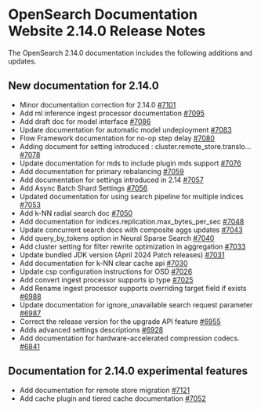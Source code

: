 # OpenSearch Documentation Website 2.14.0 Release Notes

The OpenSearch 2.14.0 documentation includes the following additions and updates.

## New documentation for 2.14.0

- Minor documentation correction for 2.14.0 [#7101](https://github.com/opensearch-project/documentation-website/pull/7101)
- Add ml inference ingest processor documentation [#7095](https://github.com/opensearch-project/documentation-website/pull/7095)
- Add draft doc for model interface [#7086](https://github.com/opensearch-project/documentation-website/pull/7086)
- Update documentation for automatic model undeployment [#7083](https://github.com/opensearch-project/documentation-website/pull/7083)
- Flow Framework documentation for no-op step delay [#7080](https://github.com/opensearch-project/documentation-website/pull/7080)
- Adding document for setting introduced : cluster.remote_store.translo… [#7078](https://github.com/opensearch-project/documentation-website/pull/7078)
- Update documentation for mds to include plugin mds support [#7076](https://github.com/opensearch-project/documentation-website/pull/7076)
- Add documentation for primary rebalancing [#7059](https://github.com/opensearch-project/documentation-website/pull/7059)
- Add documentation for settings introduced in 2.14 [#7057](https://github.com/opensearch-project/documentation-website/pull/7057)
- Add Async Batch Shard Settings [#7056](https://github.com/opensearch-project/documentation-website/pull/7056)
- Updated documentation for using search pipeline for multiple indices [#7053](https://github.com/opensearch-project/documentation-website/pull/7053)
- Add k-NN radial search doc [#7050](https://github.com/opensearch-project/documentation-website/pull/7050)
- Add documentation for indices.replication.max_bytes_per_sec [#7048](https://github.com/opensearch-project/documentation-website/pull/7048)
- Update concurrent search docs with composite aggs updates [#7043](https://github.com/opensearch-project/documentation-website/pull/7043)
- Add query_by_tokens option in Neural Sparse Search [#7040](https://github.com/opensearch-project/documentation-website/pull/7040)
- Add cluster setting for filter rewrite optimization in aggregation [#7033](https://github.com/opensearch-project/documentation-website/pull/7033)
- Update bundled JDK version (April 2024 Patch releases) [#7031](https://github.com/opensearch-project/documentation-website/pull/7031)
- Add documentation for k-NN clear cache api [#7030](https://github.com/opensearch-project/documentation-website/pull/7030)
- Update csp configuration instructions for OSD [#7026](https://github.com/opensearch-project/documentation-website/pull/7026)
- Add convert ingest processor supports ip type [#7025](https://github.com/opensearch-project/documentation-website/pull/7025)
- Add Rename ingest processor supports overriding target field if exists [#6988](https://github.com/opensearch-project/documentation-website/pull/6988)
- Update documentation for ignore_unavailable search request parameter [#6987](https://github.com/opensearch-project/documentation-website/pull/6987)
- Correct the release version for the upgrade API feature [#6955](https://github.com/opensearch-project/documentation-website/pull/6955)
- Adds advanced settings descriptions [#6928](https://github.com/opensearch-project/documentation-website/pull/6928)
- Add documentation for hardware-accelerated compression codecs. [#6841](https://github.com/opensearch-project/documentation-website/pull/6841)

## Documentation for 2.14.0 experimental features

- Add documentation for remote store migration [#7121](https://github.com/opensearch-project/documentation-website/pull/7121)
- Add cache plugin and tiered cache documentation [#7052](https://github.com/opensearch-project/documentation-website/pull/7052)
